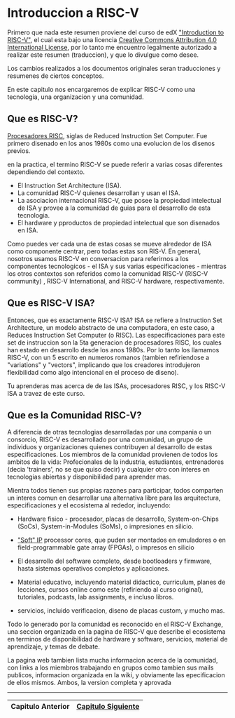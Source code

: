 # Introduccion a RISC-V

Primero que nada este resumen proviene del curso de edX ["Introduction to RISC-V"](https://www.edx.org/course/introduction-to-risc-v), el cual esta bajo una licencia ​[Creative Commons Attribution 4.0 International License​](https://creativecommons.org/licenses/by/4.0/), por lo tanto me encuentro legalmente autorizado a realizar este resumen (traduccion), y que lo divulgue como desee.

Los cambios realizados a los documentos originales seran traducciones y resumenes de ciertos conceptos.

En este capitulo nos encargaremos de explicar RISC-V como una tecnologia, una organizacion y una comunidad.

## Que es RISC-V?

[Procesadores RISC](https://en.wikipedia.org/wiki/Reduced_instruction_set_computer), siglas de Reduced Instruction Set Computer. Fue primero disenado en los anos 1980s como una evolucion de los disenos previos.

en la practica, el termino RISC-V se puede referir a varias cosas diferentes dependiendo del contexto.

- El Instruction Set Architecture (ISA).
- La comunidad RISC-V quienes desarrollan y usan el ISA.
- La asociacion internacional RISC-V, que posee la propiedad intelectual de ISA y provee a la comunidad de guias para el desarrollo de esta tecnologia.
- El hardware y pproductos de propiedad intelectual que son disenados en ISA.

Como puedes ver cada una de estas cosas se mueve alrededor de ISA como componente centrar, pero todas estas son RIS-V. En general, nosotros usamos RISC-V en conversacion para referirnos a los componentes tecnologicos - el ISA y sus varias especificaciones - mientras los otros contextos son referidos como la comunidad RISC-V (RISC-V community) , RISC-V International, and RISC-V hardware, respectivamente.

## Que es RISC-V ISA?

Entonces, que es exactamente RISC-V ISA? ISA se refiere a Instruction Set Architecture, un modelo abstracto de una computadora, en este caso, a Reduces Instruction Set Computer (o RISC). Las especificaciones para este set de instruccion son la 5ta generacion de procesadores RISC, los cuales han estado en desarrollo desde los anos 1980s. Por lo tanto los llamamos RISC-V, con un 5 escrito en numeros romanos (tambien refiriendose a "variations" y "vectors", implicando que los creadores introdujeron flexibilidad como algo intencional en el proceso de diseno).

Tu aprenderas mas acerca de de las ISAs, procesadores RISC, y los RISC-V ISA a travez de este curso.

## Que es la Comunidad RISC-V?

A diferencia de otras tecnologias desarrolladas por una compania o un consorcio, RISC-V es desarrollado por una comunidad, un grupo de individuos y organizaciones quienes contribuyen al desarrollo de estas especificaciones. Los miembros de la comunidad provienen de todos los ambitos de la vida: Profecionales de la industria, estudiantes, entrenadores (decia 'trainers', no se que quiso decir) y cualquier otro con interes en tecnologias abiertas y disponibilidad para aprender mas.

Mientra todos tienen sus propias razones para participar, todos comparten un interes comun en desarrollar una alternativa libre para las arquitectura, especificaciones y el ecosistema al rededor, incluyendo:

- Hardware fisico - procesador, placas de desarrollo, System-on-Chips (SoCs), System-in-Modules (SoMs), o impresiones en silicio.

- ["Soft" IP](https://en.wikipedia.org/wiki/Soft_intellectual_property) processor cores, que puden ser montados en emuladores o en field-programmable gate array (FPGAs), o impresos en silicio

- El desarrollo del software completo, desde bootloaders y firmware, hasta sistemas operativos completos y aplicaciones.

- Material educativo, incluyendo material didactico, curriculum, planes de lecciones, cursos online como este (refiriendo al curso original), tutoriales, podcasts, lab assignments, e incluso libros.

- servicios, incluido verificacion, diseno de placas custom, y mucho mas.

Todo lo generado por la comunidad es reconocido en el RISC-V Exchange, una seccion organizada en la pagina de RISC-V que describe el ecosistema en terminos de disponibilidad de hardware y software, servicios, material de aprendizaje, y temas de debate.

La pagina web tambien lista mucha informacion acerca de la comunidad, con links a los miembros trabajando en grupos como tambien sus mails publicos, informacion organizada en la wiki, y obviamente las epecificacion de ellos mismos. Ambos, la version completa y aprovada 

---
|Capitulo Anterior|[Capitulo Siguiente](2.md)|
|:-:|:-:|
